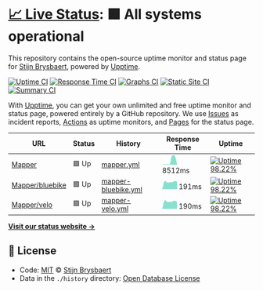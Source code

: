 # [📈 Live Status](https://stijnbrysbaert.github.io/upptime): <!--live status--> **🟩 All systems operational**

This repository contains the open-source uptime monitor and status page for [Stijn Brysbaert](https://www.linkedin.com/in/stijn-brysbaert/), powered by [Upptime](https://github.com/upptime/upptime).

[![Uptime CI](https://github.com/koj-co/upptime/workflows/Uptime%20CI/badge.svg)](https://github.com/koj-co/upptime/actions?query=workflow%3A%22Uptime+CI%22)
[![Response Time CI](https://github.com/koj-co/upptime/workflows/Response%20Time%20CI/badge.svg)](https://github.com/koj-co/upptime/actions?query=workflow%3A%22Response+Time+CI%22)
[![Graphs CI](https://github.com/koj-co/upptime/workflows/Graphs%20CI/badge.svg)](https://github.com/koj-co/upptime/actions?query=workflow%3A%22Graphs+CI%22)
[![Static Site CI](https://github.com/koj-co/upptime/workflows/Static%20Site%20CI/badge.svg)](https://github.com/koj-co/upptime/actions?query=workflow%3A%22Static+Site+CI%22)
[![Summary CI](https://github.com/koj-co/upptime/workflows/Summary%20CI/badge.svg)](https://github.com/koj-co/upptime/actions?query=workflow%3A%22Summary+CI%22)

With [Upptime](https://upptime.js.org), you can get your own unlimited and free uptime monitor and status page, powered entirely by a GitHub repository. We use [Issues](https://github.com/stijnbrysbaert/upptime/issues) as incident reports, [Actions](https://github.com/stijnbrysbaert/upptime/actions) as uptime monitors, and [Pages](https://stijnbrysbaert.github.io/upptime) for the status page.

<!--start: status pages-->
<!-- This summary is generated by Upptime (https://github.com/upptime/upptime) -->
<!-- Do not edit this manually, your changes will be overwritten -->

| URL                                                                       | Status | History                                                                                                     | Response Time                                                                        | Uptime                                                                                                                                                                                                                                      |
| ------------------------------------------------------------------------- | ------ | ----------------------------------------------------------------------------------------------------------- | ------------------------------------------------------------------------------------ | ------------------------------------------------------------------------------------------------------------------------------------------------------------------------------------------------------------------------------------------- |
| [Mapper](https://bluebike-mapper.azurewebsites.net/)                      | 🟩 Up  | [mapper.yml](https://github.com/stijnbrysbaert/upptime/commits/master/history/mapper.yml)                   | <img alt="Response time graph" src="./graphs/mapper.png" height="20"> 8512ms         | [![Uptime 98.22%](https://img.shields.io/endpoint?url=https%3A%2F%2Fraw.githubusercontent.com%2Fstijnbrysbaert%2Fupptime%2Fmaster%2Fapi%2Fmapper%2Fuptime.json)](https://stijnbrysbaert.github.io/upptime/history/mapper)                   |
| [Mapper/bluebike](https://bluebike-mapper.azurewebsites.net/bluebike.ttl) | 🟩 Up  | [mapper-bluebike.yml](https://github.com/stijnbrysbaert/upptime/commits/master/history/mapper-bluebike.yml) | <img alt="Response time graph" src="./graphs/mapper-bluebike.png" height="20"> 191ms | [![Uptime 98.22%](https://img.shields.io/endpoint?url=https%3A%2F%2Fraw.githubusercontent.com%2Fstijnbrysbaert%2Fupptime%2Fmaster%2Fapi%2Fmapper-bluebike%2Fuptime.json)](https://stijnbrysbaert.github.io/upptime/history/mapper-bluebike) |
| [Mapper/velo](https://bluebike-mapper.azurewebsites.net/)                 | 🟩 Up  | [mapper-velo.yml](https://github.com/stijnbrysbaert/upptime/commits/master/history/mapper-velo.yml)         | <img alt="Response time graph" src="./graphs/mapper-velo.png" height="20"> 190ms     | [![Uptime 98.22%](https://img.shields.io/endpoint?url=https%3A%2F%2Fraw.githubusercontent.com%2Fstijnbrysbaert%2Fupptime%2Fmaster%2Fapi%2Fmapper-velo%2Fuptime.json)](https://stijnbrysbaert.github.io/upptime/history/mapper-velo)         |

<!--end: status pages-->

[**Visit our status website →**](https://stijnbrysbaert.github.io/upptime)

## 📄 License

- Code: [MIT](./LICENSE) © [Stijn Brysbaert](https://www.linkedin.com/in/stijn-brysbaert/)
- Data in the `./history` directory: [Open Database License](https://opendatacommons.org/licenses/odbl/1-0/)
